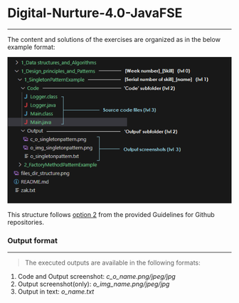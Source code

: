 # Digital-Nurture-4.0-JavaFSE
---------------------------
The content and solutions of the exercises are organized as in the below example format:

![files_dir_structure](files_dir_structure_new.png)

This structure follows <ins>option 2</ins> from the provided Guidelines for Github repositories.

### Output format
-----------------
> The executed outputs are available in the following formats:

1. Code and Output screenshot: *c_o_name.png/jpeg/jpg*
2. Output screenshot(only): *o_img_name.png/jpeg/jpg*
3. Output in text: *o_name.txt*